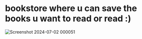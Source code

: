 # bookstore where u can save the books u want to read or read :)
![Screenshot 2024-07-02 000051](https://github.com/Monu2114/BookStore/assets/116855819/844aaf1b-76fc-4777-b4ca-e931720a539e)
